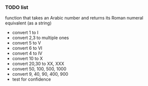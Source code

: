 ### TODO list

function that takes an Arabic number and returns its Roman numeral equivalent (as a string)
- convert 1 to I
- convert 2,3 to multiple ones
- convert 5 to V
- convert 6 to VI
- convert 4 to IV
- convert 10 to X
- convert 20,30 to XX, XXX
- convert 50, 100, 500, 1000
- convert 9, 40, 90, 400, 900
- test for confidence
